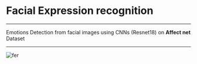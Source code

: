# Facial Expression recognition 
***
Emotions Detection from facial images using CNNs (Resnet18) on **Affect net** Dataset
***
![fer](https://github.com/Jalalbaim/EmotionsDetection/assets/110737334/101e8d42-94f3-400d-ac4e-3b9ed3946ce9)

